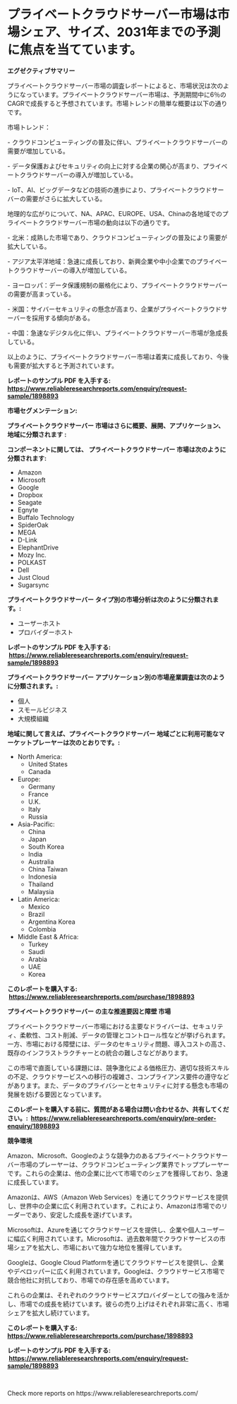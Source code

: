 <p><h1>プライベートクラウドサーバー市場は市場シェア、サイズ、2031年までの予測に焦点を当てています。</h1></p><p><strong>エグゼクティブサマリー</strong></p>
<p><p>プライベートクラウドサーバー市場の調査レポートによると、市場状況は次のようになっています。プライベートクラウドサーバー市場は、予測期間中に6％のCAGRで成長すると予想されています。市場トレンドの簡単な概要は以下の通りです。</p><p>市場トレンド：</p><p>- クラウドコンピューティングの普及に伴い、プライベートクラウドサーバーの需要が増加している。</p><p>- データ保護およびセキュリティの向上に対する企業の関心が高まり、プライベートクラウドサーバーの導入が増加している。</p><p>- IoT、AI、ビッグデータなどの技術の進歩により、プライベートクラウドサーバーの需要がさらに拡大している。</p><p>地理的な広がりについて、NA、APAC、EUROPE、USA、Chinaの各地域でのプライベートクラウドサーバー市場の動向は以下の通りです。</p><p>- 北米：成熟した市場であり、クラウドコンピューティングの普及により需要が拡大している。</p><p>- アジア太平洋地域：急速に成長しており、新興企業や中小企業でのプライベートクラウドサーバーの導入が増加している。</p><p>- ヨーロッパ：データ保護規制の厳格化により、プライベートクラウドサーバーの需要が高まっている。</p><p>- 米国：サイバーセキュリティの懸念が高まり、企業がプライベートクラウドサーバーを採用する傾向がある。</p><p>- 中国：急速なデジタル化に伴い、プライベートクラウドサーバー市場が急成長している。</p><p>以上のように、プライベートクラウドサーバー市場は着実に成長しており、今後も需要が拡大すると予測されています。</p></p>
<p><strong>レポートのサンプル PDF を入手する: <a href="https://www.reliableresearchreports.com/enquiry/request-sample/1898893">https://www.reliableresearchreports.com/enquiry/request-sample/1898893</a></strong></p>
<p><strong>市場セグメンテーション:</strong></p>
<p><strong> プライベートクラウドサーバー 市場はさらに概要、展開、アプリケーション、地域に分類されます :</strong></p>
<p><strong>コンポーネントに関しては、 プライベートクラウドサーバー 市場は次のように分類されます: &nbsp;</strong></p>
<p><ul><li>Amazon</li><li>Microsoft</li><li>Google</li><li>Dropbox</li><li>Seagate</li><li>Egnyte</li><li>Buffalo Technology</li><li>SpiderOak</li><li>MEGA</li><li>D-Link</li><li>ElephantDrive</li><li>Mozy Inc.</li><li>POLKAST</li><li>Dell</li><li>Just Cloud</li><li>Sugarsync</li></ul></p>
<p><strong> プライベートクラウドサーバー タイプ別の市場分析は次のように分類されます。:</strong></p>
<p><ul><li>ユーザーホスト</li><li>プロバイダーホスト</li></ul></p>
<p><strong>レポートのサンプル PDF を入手する: &nbsp;<a href="https://www.reliableresearchreports.com/enquiry/request-sample/1898893">https://www.reliableresearchreports.com/enquiry/request-sample/1898893</a></strong></p>
<p><strong> プライベートクラウドサーバー アプリケーション別の市場産業調査は次のように分類されます。:</strong></p>
<p><ul><li>個人</li><li>スモールビジネス</li><li>大規模組織</li></ul></p>
<p><strong>地域に関して言えば、プライベートクラウドサーバー 地域ごとに利用可能なマーケットプレーヤーは次のとおりです。:</strong></p>
<p><ul>
    <li>
        North America:
        <ul>
            <li>United States</li>
            <li>Canada</li>
        </ul>
    </li>
    <li>
        Europe:
        <ul>
            <li>Germany</li>
            <li>France</li>
            <li>U.K.</li>
            <li>Italy</li>
            <li>Russia</li>
        </ul>
    </li>
    <li>
        Asia-Pacific:
        <ul>
            <li>China</li>
            <li>Japan</li>
            <li>South Korea</li>
            <li>India</li>
            <li>Australia</li>
            <li>China Taiwan</li>
            <li>Indonesia</li>
            <li>Thailand</li>
            <li>Malaysia</li>
        </ul>
    </li>
    <li>
        Latin America:
        <ul>
            <li>Mexico</li>
            <li>Brazil</li>
            <li>Argentina Korea</li>
            <li>Colombia</li>
        </ul>
    </li>
    <li>
        Middle East & Africa:
        <ul>
            <li>Turkey</li>
            <li>Saudi</li>
            <li>Arabia</li>
            <li>UAE</li>
            <li>Korea</li>
        </ul>
    </li>
    </ul></p>
<p><strong>このレポートを購入する: &nbsp;<a href="https://www.reliableresearchreports.com/purchase/1898893">https://www.reliableresearchreports.com/purchase/1898893</a></strong></p>
<p><strong>プライベートクラウドサーバー の主な推進要因と障壁 市場</strong></p>
<p><p>プライベートクラウドサーバー市場における主要なドライバーは、セキュリティ、柔軟性、コスト削減、データの管理とコントロール性などが挙げられます。一方、市場における障壁には、データのセキュリティ問題、導入コストの高さ、既存のインフラストラクチャーとの統合の難しさなどがあります。</p><p>この市場で直面している課題には、競争激化による価格圧力、適切な技術スキルの不足、クラウドサービスへの移行の複雑さ、コンプライアンス要件の遵守などがあります。また、データのプライバシーとセキュリティに対する懸念も市場の発展を妨げる要因となっています。</p></p>
<p><strong>このレポートを購入する前に、質問がある場合は問い合わせるか、共有してください。:&nbsp; <a href="https://www.reliableresearchreports.com/enquiry/pre-order-enquiry/1898893">https://www.reliableresearchreports.com/enquiry/pre-order-enquiry/1898893</a></strong></p>
<p><strong>競争環境</strong></p>
<p><p>Amazon、Microsoft、Googleのような競争力のあるプライベートクラウドサーバー市場のプレーヤーは、クラウドコンピューティング業界でトッププレーヤーです。これらの企業は、他の企業に比べて市場でのシェアを獲得しており、急速に成長しています。</p><p>Amazonは、AWS（Amazon Web Services）を通じてクラウドサービスを提供し、世界中の企業に広く利用されています。これにより、Amazonは市場でのリーダーであり、安定した成長を遂げています。</p><p>Microsoftは、Azureを通じてクラウドサービスを提供し、企業や個人ユーザーに幅広く利用されています。Microsoftは、過去数年間でクラウドサービスの市場シェアを拡大し、市場において強力な地位を獲得しています。</p><p>Googleは、Google Cloud Platformを通じてクラウドサービスを提供し、企業やデベロッパーに広く利用されています。Googleは、クラウドサービス市場で競合他社に対抗しており、市場での存在感を高めています。</p><p>これらの企業は、それぞれのクラウドサービスプロバイダーとしての強みを活かし、市場での成長を続けています。彼らの売り上げはそれぞれ非常に高く、市場シェアを拡大し続けています。</p></p>
<p><strong>このレポートを購入する: &nbsp; <a href="https://www.reliableresearchreports.com/purchase/1898893">https://www.reliableresearchreports.com/purchase/1898893</a></strong></p>
<p><strong>レポートのサンプル PDF を入手する: &nbsp;<a href="https://www.reliableresearchreports.com/enquiry/request-sample/1898893">https://www.reliableresearchreports.com/enquiry/request-sample/1898893</a></strong><strong></strong></p>
<p>&nbsp;</p>
<p>Check more reports on https://www.reliableresearchreports.com/</p>